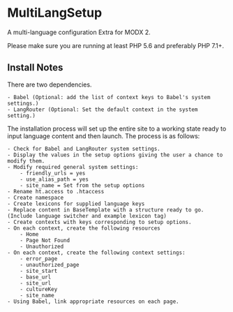 MultiLangSetup
==============
A multi-language configuration Extra for MODX 2.

Please make sure you are running at least PHP 5.6 and preferably PHP 7.1+.

Install Notes
-------------
There are two dependencies.


    - Babel (Optional: add the list of context keys to Babel's system settings.)
    - LangRouter (Optional: Set the default context in the system setting.)

The installation process will set up the entire site to a working state ready to input language content and then launch.
The process is as follows:

    - Check for Babel and LangRouter system settings.
    - Display the values in the setup options giving the user a chance to modify them.
    - Modify required general system settings:
        - friendly_urls = yes
        - use_alias_path = yes
        - site_name = Set from the setup options
    - Rename ht.access to .htaccess
    - Create namespace
    - Create lexicons for supplied language keys
    - Replace content in BaseTemplate with a structure ready to go. (Include language switcher and example lexicon tag)
    - Create contexts with keys corresponding to setup options.
    - On each context, create the following resources
        - Home
        - Page Not Found
        - Unauthorized
    - On each context, create the following context settings:
        - error_page
        - unauthorized_page
        - site_start
        - base_url
        - site_url
        - cultureKey
        - site_name
    - Using Babel, link appropriate resources on each page.
    
    
